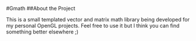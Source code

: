 #Gmath
##About the Project

This is a small templated vector and matrix math library being developed for my personal OpenGL projects.
Feel free to use it but I think you can find something better elsewhere ;)